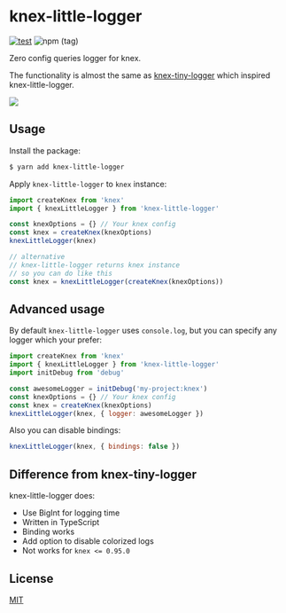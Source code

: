 # knex-little-logger

[![test](https://github.com/acro5piano/knex-little-logger/actions/workflows/test.yml/badge.svg)](https://github.com/acro5piano/knex-little-logger/actions/workflows/test.yml)
![npm (tag)](https://img.shields.io/npm/v/knex-little-logger/latest)

Zero config queries logger for knex.

The functionality is almost the same as [knex-tiny-logger](https://github.com/khmm12/knex-tiny-logger) which inspired knex-little-logger.

![](https://user-images.githubusercontent.com/10719495/123086215-1b99a300-d45e-11eb-9470-3a4c58588429.png)

## Usage

Install the package:

```bash
$ yarn add knex-little-logger
```

Apply `knex-little-logger` to `knex` instance:

```js
import createKnex from 'knex'
import { knexLittleLogger } from 'knex-little-logger'

const knexOptions = {} // Your knex config
const knex = createKnex(knexOptions)
knexLittleLogger(knex)

// alternative
// knex-little-logger returns knex instance
// so you can do like this
const knex = knexLittleLogger(createKnex(knexOptions))
```

## Advanced usage

By default `knex-little-logger` uses `console.log`, but you can specify any logger which your prefer:

```js
import createKnex from 'knex'
import { knexLittleLogger } from 'knex-little-logger'
import initDebug from 'debug'

const awesomeLogger = initDebug('my-project:knex')
const knexOptions = {} // Your knex config
const knex = createKnex(knexOptions)
knexLittleLogger(knex, { logger: awesomeLogger })
```

Also you can disable bindings:

```js
knexLittleLogger(knex, { bindings: false })
```

## Difference from knex-tiny-logger

knex-little-logger does:

- Use BigInt for logging time
- Written in TypeScript
- Binding works
- Add option to disable colorized logs
- Not works for `knex <= 0.95.0`

## License

[MIT](LICENSE.md)
